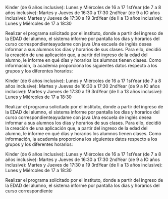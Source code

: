 Kinder (de 6 años inclusive): Lunes y Miércoles de 16 a 17 1stYear (de 7 a 8 años inclusive): Martes y Jueves de 16:30 a 17:30 2ndYear (de 9 a IO años inclusive): Martes y Jueves de 17:30 a 19 3rdYear (de ll a 13 años inclusive): Lunes y Miércoles de 17 a 18:30

Realizar el programa solicitado por el instituto, donde a partir del ingreso de la EDAD del alumno, el sistema informe por pantalla los días y horarios del curso correspondienteayudame con java  Una escuela de inglés desea informar a sus alumnos los días y horarios de sus clases. Para ello, decidió la creación de una aplicación que, a partir del ingreso de la edad del alumno, le informe en qué días y horarios los alumnos tienen clases. Como información, la academia proporciona los siguientes datos respecto a los grupos y los diferentes horarios:

Kinder (de 6 años inclusive): Lunes y Miércoles de 16 a 17 1stYear (de 7 a 8 años inclusive): Martes y Jueves de 16:30 a 17:30 2ndYear (de 9 a IO años inclusive): Martes y Jueves de 17:30 a 19 3rdYear (de ll a 13 años inclusive): Lunes y Miércoles de 17 a 18:30

Realizar el programa solicitado por el instituto, donde a partir del ingreso de la EDAD del alumno, el sistema informe por pantalla los días y horarios del curso correspondienteayudame con java  Una escuela de inglés desea informar a sus alumnos los días y horarios de sus clases. Para ello, decidió la creación de una aplicación que, a partir del ingreso de la edad del alumno, le informe en qué días y horarios los alumnos tienen clases. Como información, la academia proporciona los siguientes datos respecto a los grupos y los diferentes horarios:

Kinder (de 6 años inclusive): Lunes y Miércoles de 16 a 17 1stYear (de 7 a 8 años inclusive): Martes y Jueves de 16:30 a 17:30 2ndYear (de 9 a IO años inclusive): Martes y Jueves de 17:30 a 19 3rdYear (de ll a 13 años inclusive): Lunes y Miércoles de 17 a 18:30

Realizar el programa solicitado por el instituto, donde a partir del ingreso de la EDAD del alumno, el sistema informe por pantalla los días y horarios del curso correspondiente

